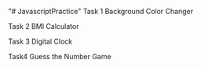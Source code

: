 "# JavascriptPractice" 
Task 1 Background Color Changer

Task 2 BMI Calculator

Task 3 Digital Clock

Task4 Guess the Number Game
